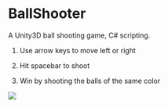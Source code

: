 # BallShooter
A Unity3D ball shooting game, C# scripting.

1. Use arrow keys to move left or right

2. Hit spacebar to shoot

3. Win by shooting the balls of the same color

![](demoUnity.gif)
